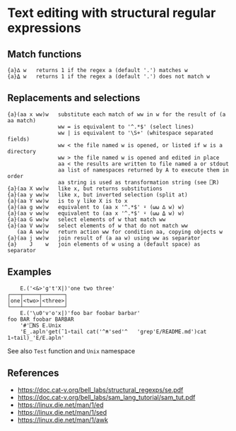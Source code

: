 Text editing with structural regular expressions
===============================================

Match functions
---------------

    {a}∆ w   returns 1 if the regex a (default '.') matches w
    {a}⍙ w   returns 1 if the regex a (default '.') does not match w

Replacements and selections
--------------------------

    {a}(aa x ww)w   substitute each match of ww in w for the result of (a aa match)
                    ww = is equivalent to '^.*$' (select lines)
                    ww | is equivalent to '\S+' (whitespace separated fields)
                    ww < the file named w is opened, or listed if w is a directory
                    ww > the file named w is opened and edited in place
                    aa < the results are written to file named a or stdout
                    aa list of namespaces returned by A to execute them in order
                    aa string is used as transformation string (see ⎕R)
    {a}(aa X ww)w   like x, but returns substitutions
    {a}(aa y ww)w   like x, but inverted selection (split at)
    {a}(aa Y ww)w   is to y like X is to x
    {a}(aa g ww)w   equivalent to (aa x '^.*$' ⍣ (⍵⍵ ∆ w) w)
    {a}(aa v ww)w   equivalent to (aa x '^.*$' ⍣ (⍵⍵ ⍙ w) w)
    {a}(aa G ww)w   select elements of w that match ww
    {a}(aa V ww)w   select elements of w that do not match ww
       (aa A ww)w   return action ww for condition aa, copying objects w
    {a}(aa j ww)w   join result of (a aa w) using ww as separator
    {a}    J    w   join elements of w using a (default space) as separator

Examples
--------

        E.('<&>'g't'X|)'one two three'
    ┌───┬─────┬───────┐
    │one│<two>│<three>│
    └───┴─────┴───────┘
        E.('\u0'v'o'x|)'foo bar foobar barbar'
    foo BAR foobar BARBAR
        '#'⎕NS E.Unix
        'E_.apln'get(¯1∘tail cat('^⍝'sed'^   'grep'E/README.md')cat 1∘tail)_'E/E.apln'

See also `Test` function and `Unix` namespace

References
----------

- https://doc.cat-v.org/bell_labs/structural_regexps/se.pdf
- https://doc.cat-v.org/bell_labs/sam_lang_tutorial/sam_tut.pdf
- https://linux.die.net/man/1/ed
- https://linux.die.net/man/1/sed
- https://linux.die.net/man/1/awk
